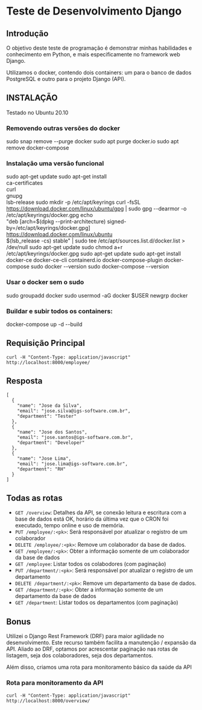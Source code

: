 # Teste de Desenvolvimento Django

## Introdução

O objetivo deste teste de programação é demonstrar minhas habilidades e conhecimento em Python, e mais especificamente no framework web Django.

Utilizamos o docker, contendo dois containers: um para o banco de dados PostgreSQL e outro para o projeto Django (API).

## INSTALAÇÃO
Testado no Ubuntu 20.10

### Removendo outras versões do docker

sudo snap remove --purge docker
sudo apt purge docker.io
sudo apt remove docker-compose

### Instalação uma versão funcional

sudo apt-get update
sudo apt-get install \
    ca-certificates \
    curl \
    gnupg \
    lsb-release
sudo mkdir -p /etc/apt/keyrings
curl -fsSL https://download.docker.com/linux/ubuntu/gpg | sudo gpg --dearmor -o /etc/apt/keyrings/docker.gpg
 echo \
  "deb [arch=$(dpkg --print-architecture) signed-by=/etc/apt/keyrings/docker.gpg] https://download.docker.com/linux/ubuntu \
  $(lsb_release -cs) stable" | sudo tee /etc/apt/sources.list.d/docker.list > /dev/null
sudo apt-get update
sudo chmod a+r /etc/apt/keyrings/docker.gpg
sudo apt-get update
sudo apt-get install docker-ce docker-ce-cli containerd.io docker-compose-plugin docker-compose
sudo docker --version
sudo docker-compose --version

### Usar o docker sem o sudo

sudo groupadd docker
sudo usermod -aG docker $USER
newgrp docker

### Buildar e subir todos os containers:

docker-compose up -d --build

## Requisição Principal

```
curl -H "Content-Type: application/javascript" http://localhost:8000/employee/
```

## Resposta

```
[
  {
    "name": "Jose da Silva",
    "email": "jose.silva@igs-software.com.br",
    "department": "Tester"
  },
  {
    "name": "Jose dos Santos",
    "email": "jose.santos@igs-software.com.br",
    "department": "Developer"
  },
  {
    "name": "Jose Lima",
    "email": "jose.lima@igs-software.com.br",
    "department": "RH"
  }
]
```

## Todas as rotas

 - `GET /overview`: Detalhes da API, se conexão leitura e escritura com a base de dados está OK, horário da última vez que o CRON foi executado, tempo online e uso de memória.
 - `PUT /employee/:<pk>`: Será responsável por atualizar o registro de um colaborador
 - `DELETE /employee/:<pk>`: Remove um colaborador da base de dados.
 - `GET /employee/:<pk>`: Obter a informação somente de um colaborador da base de dados
 - `GET /employee`: Listar todos os colabodores (com paginação)
 - `PUT /department/:<pk>`: Será responsável por atualizar o registro de um departamento
 - `DELETE /department/:<pk>`: Remove um departamento da base de dados.
 - `GET /department/:<pk>`: Obter a informação somente de um departamento da base de dados
 - `GET /department`: Listar todos os departamentos (com paginação)

## Bonus

Utilizei o Django Rest Framework (DRF) para maior agilidade no desenvolvimento.
Este recurso também facilita a manutenção / expansão da API.
Aliado ao DRF, optamos por acrescentar paginação nas rotas de listagem, seja dos colaboradores, seja dos departamentos.

Além disso, criamos uma rota para monitoramento básico da saúde da API

### Rota para monitoramento da API

```
curl -H "Content-Type: application/javascript" http://localhost:8000/overview/
```

